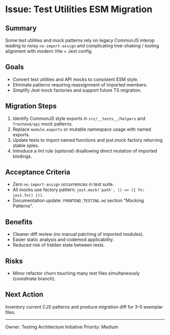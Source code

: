 # Issue: Test Utilities ESM Migration

## Summary
Some test utilities and mock patterns rely on legacy CommonJS interop leading to noisy `no-import-assign` and complicating tree-shaking / tooling alignment with modern Vite + Jest config.

## Goals
- Convert test utilities and API mocks to consistent ESM style.
- Eliminate patterns requiring reassignment of imported members.
- Simplify Jest mock factories and support future TS migration.

## Migration Steps
1. Identify CommonJS style exports in `src/__tests__/helpers` and `frontend/api` mock patterns.
2. Replace `module.exports` or mutable namespace usage with named exports.
3. Update tests to import named functions and jest.mock factory returning stable spies.
4. Introduce a lint rule (optional) disallowing direct mutation of imported bindings.

## Acceptance Criteria
- Zero `no-import-assign` occurrences in test suite.
- All mocks use factory pattern: `jest.mock('path', () => ({ fn: jest.fn() }))`.
- Documentation update: `FRONTEND_TESTING.md` section "Mocking Patterns".

## Benefits
- Cleaner diff review (no manual patching of imported modules).
- Easier static analysis and codemod applicability.
- Reduced risk of hidden state between tests.

## Risks
- Minor refactor churn touching many test files simultaneously (coordinate branch).

## Next Action
Inventory current CJS patterns and produce migration diff for 3–5 exemplar files.

---
Owner: Testing Architecture Initiative
Priority: Medium
